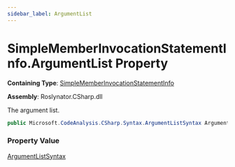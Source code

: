 ```yaml
---
sidebar_label: ArgumentList
---
```


# SimpleMemberInvocationStatementInfo\.ArgumentList Property

**Containing Type**: [SimpleMemberInvocationStatementInfo](../index.md)

**Assembly**: Roslynator\.CSharp\.dll

  
The argument list\.

```csharp
public Microsoft.CodeAnalysis.CSharp.Syntax.ArgumentListSyntax ArgumentList { get; }
```

### Property Value

[ArgumentListSyntax](https://docs.microsoft.com/en-us/dotnet/api/microsoft.codeanalysis.csharp.syntax.argumentlistsyntax)

